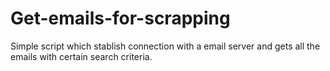 # Get-emails-for-scrapping
Simple script which stablish connection with a email server and gets all the emails with certain search criteria.
